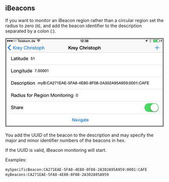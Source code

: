 ## iBeacons

If you want to monitor an iBeacon region rather than a circular region set the
radius to zero (`0`), and add the beacon identifier to the description
separated by a colon (:).

![Beacon configuration](images/b-waypoint-config-ibeacon.jpg)

You add the UUID of the beacon to the description and may specify the major and
minor identifier numbers of the beacons in hex.

If the UUID is valid, iBeacon monitoring will start.

Examples:

```
mySpecificBeacon:CA271EAE-5FA8-4E80-8F08-2A302A95A959:0001:CAFE
myBeacons:CA271EAE-5FA8-4E80-8F08-2A302A95A959
```

